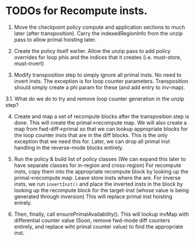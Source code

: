 # TODOs for Recompute insts.

1. Move the checkpoint policy compute and application sections to much later (after transposition). Carry the indexedRegionInfo from the unzip pass to allow primal hoisting later.

2. Create the policy itself earlier. Allow the unzip pass to add policy overrides for loop phis and the indices that it creates (i.e. must-store, must-invert)

3. Modify transposition step to simply ignore all primal insts. No need to invert insts. The exception is for loop counter parameters. Transposition should simply create a phi param for these (and add entry to inv-map). 

3.1. What do we do to try and remove loop counter generation in the unzip step?

4. Create and map a set of recompute blocks after the transposition step is done. This will create the primal->recompute map. We will also create a map from fwd-diff->primal so that we can lookup appropriate blocks for the loop counter insts that are in the diff blocks. This is the only exception that we need this for. Later, we can drop all primal inst handling in the reverse-mode blocks entirely. 

5. Run the policy & build list of policy classes (We can expand this later to have separate classes for in-region and cross-region) For recompute insts, copy them into the appropriate recompute block by looking up the primal->recompute map. Leave store insts where the are. For inverse insts, we run `invertInst()` and place the inverted insts in the block by looking up the recompute block for the target-inst (whose value is being generated through inversion) 
This will replace primal inst hoisting enirely.

6. Then, finally, call ensurePrimalAvailability(). This will lookup invMap with differential counter value (Soon, remove fwd-mode diff counters entirely, and replace wiht primal counter value) to find the appropriate inst.
